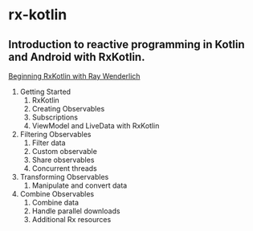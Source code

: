 # rx-kotlin

## Introduction to reactive programming in Kotlin and Android with RxKotlin.
[Beginning RxKotlin with Ray Wenderlich](https://www.raywenderlich.com/7419-beginning-rxkotlin)

1. Getting Started
	1. RxKotlin
	2. Creating Observables
	3. Subscriptions
	4. ViewModel and LiveData with RxKotlin
2. Filtering Observables
	1. Filter data
	2. Custom observable
	3. Share observables
	4. Concurrent threads
3. Transforming Observables
	1. Manipulate and convert data
4. Combine Observables
	1. Combine data
	2. Handle parallel downloads
	3. Additional Rx resources
